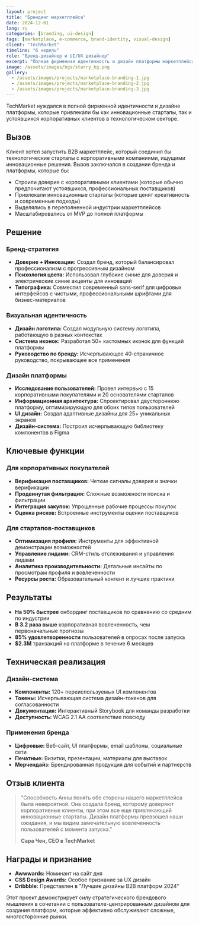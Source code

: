 ```yaml
---
layout: project
title: "Брендинг маркетплейса"
date: 2024-12-01
lang: ru
categories: [branding, ui-design]
tags: [marketplace, e-commerce, brand-identity, visual-design]
client: "TechMarket"
timeline: "6 недель"
role: "Бренд-дизайнер и UI/UX дизайнер"
excerpt: "Полная фирменная идентичность и дизайн платформы маркетплейса для B2B технологического маркетплейса, соединяющего стартапы с корпоративными клиентами."
image: /assets/images/bgs/starry_bg.png
gallery:
  - /assets/images/projects/marketplace-branding-1.jpg
  - /assets/images/projects/marketplace-branding-2.jpg
  - /assets/images/projects/marketplace-branding-3.jpg
---
```


TechMarket нуждался в полной фирменной идентичности и дизайне платформы, которые привлекали бы как инновационные стартапы, так и устоявшихся корпоративных клиентов в технологическом секторе.

## Вызов

Клиент хотел запустить B2B маркетплейс, который соединил бы технологические стартапы с корпоративными компаниями, ищущими инновационные решения. Вызов заключался в создании бренда и платформы, которые бы:

- Строили доверие с корпоративными клиентами (которые обычно предпочитают устоявшихся, профессиональных поставщиков)
- Привлекали инновационные стартапы (которые ценят креативность и современные подходы)
- Выделялись в переполненной индустрии маркетплейсов
- Масштабировались от MVP до полной платформы

## Решение

### Бренд-стратегия

- **Доверие + Инновации:** Создал бренд, который балансировал профессионализм с прогрессивным дизайном
- **Психология цвета:** Использовал глубокие синие для доверия и электрические синие акценты для инноваций
- **Типографика:** Совместил современный sans-serif для цифровых интерфейсов с чистыми, профессиональными шрифтами для бизнес-материалов

### Визуальная идентичность

- **Дизайн логотипа:** Создал модульную систему логотипа, работающую в разных контекстах
- **Система иконок:** Разработал 50+ кастомных иконок для функций платформы
- **Руководство по бренду:** Исчерпывающее 40-страничное руководство, покрывающее все применения

### Дизайн платформы

- **Исследование пользователей:** Провел интервью с 15 корпоративными покупателями и 20 основателями стартапов
- **Информационная архитектура:** Спроектировал двустороннюю платформу, оптимизирующую для обоих типов пользователей
- **UI дизайн:** Создал адаптивные дизайны для 25+ уникальных экранов
- **Дизайн-система:** Построил исчерпывающую библиотеку компонентов в Figma

## Ключевые функции

### Для корпоративных покупателей

- **Верификация поставщиков:** Четкие сигналы доверия и значки верификации
- **Продвинутая фильтрация:** Сложные возможности поиска и фильтрации
- **Интеграция закупок:** Упрощенные рабочие процессы покупок
- **Оценка рисков:** Встроенные инструменты оценки поставщиков

### Для стартапов-поставщиков

- **Оптимизация профиля:** Инструменты для эффективной демонстрации возможностей
- **Управление лидами:** CRM-стиль отслеживания и управления лидами
- **Аналитика производительности:** Детальные инсайты по просмотрам профиля и вовлеченности
- **Ресурсы роста:** Образовательный контент и лучшие практики

## Результаты

- **На 50% быстрее** онбординг поставщиков по сравнению со средним по индустрии
- **В 3.2 раза выше** корпоративная вовлеченность, чем первоначальные прогнозы
- **85% удовлетворенности** пользователей в опросах после запуска
- **$2.3M** транзакций на платформе в течение 6 месяцев

## Техническая реализация

### Дизайн-система

- **Компоненты:** 120+ переиспользуемых UI компонентов
- **Токены:** Исчерпывающая система дизайн-токенов для согласованности
- **Документация:** Интерактивный Storybook для команды разработки
- **Доступность:** WCAG 2.1 AA соответствие повсюду

### Применения бренда

- **Цифровые:** Веб-сайт, UI платформы, email шаблоны, социальные сети
- **Печатные:** Визитки, презентации, материалы для выставок
- **Мерчендайз:** Брендированная продукция для событий и партнерств

## Отзыв клиента

> "Способность Анны понять обе стороны нашего маркетплейса была невероятной. Она создала бренд, которому доверяют корпоративные клиенты, при этом все еще привлекающий инновационные стартапы. Дизайн платформы превзошел наши ожидания, и мы видим замечательную вовлеченность пользователей с момента запуска."
>
> **Сара Чен, CEO в TechMarket**

## Награды и признание

- **Awwwards:** Номинант на сайт дня
- **CSS Design Awards:** Особое признание за UX дизайн
- **Dribbble:** Представлен в "Лучшие дизайны B2B платформ 2024"

Этот проект демонстрирует силу стратегического брендового мышления в сочетании с пользователе-центрированным дизайном для создания платформ, которые эффективно обслуживают сложные, многосторонние рынки.
